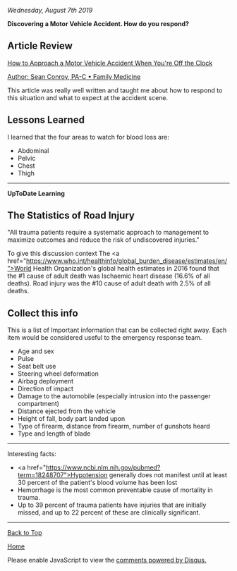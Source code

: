 <i> Wednesday, August 7th 2019 </i>

<b> Discovering a Motor Vehicle Accident. How do you respond? </b>

## Article Review

<a href="https://opmed.doximity.com/articles/how-to-approach-a-motor-vehicle-accident-when-you-re-off-the-clock">How to Approach a Motor Vehicle Accident When You're Off the Clock </a>

<a href="https://www.amazon.com/Sean-Conroy/e/B01BQSQNIM?ref=sr_ntt_srch_lnk_1&qid=1565195208&sr=8-1"> Author: Sean Conroy, PA-C • Family Medicine </a>

This article was really well written and taught me about how to respond to this situation and what to expect at the accident scene.

## Lessons Learned

I learned that the four areas to watch for blood loss are:
- Abdominal
- Pelvic
- Chest
- Thigh

* * *
<b> UpToDate Learning</b>
## The Statistics of Road Injury
"All trauma patients require a systematic approach to management to maximize outcomes and reduce the risk of undiscovered injuries."

To give this discussion context The <a href="https://www.who.int/healthinfo/global_burden_disease/estimates/en/”>World Health Organization</a>'s global health estimates in 2016 found that the #1 cause of adult death was Ischaemic heart disease (16.6% of all deaths). Road injury was the #10 cause of adult death with 2.5% of all deaths.
## Collect this info
This is a list of Important information that can be collected right away. Each item would be considered useful to the emergency response team. 
- Age and sex
- Pulse
- Seat belt use
- Steering wheel deformation
- Airbag deployment
- Direction of impact
- Damage to the automobile (especially intrusion into the passenger compartment)
- Distance ejected from the vehicle
- Height of fall, body part landed upon
- Type of firearm, distance from firearm, number of gunshots heard
- Type and length of blade

* * *

Interesting facts:
- <a href="https://www.ncbi.nlm.nih.gov/pubmed?term=18248707”>Hypotension generally does not manifest until at least 30 percent of the patient's blood volume has been lost </a>
- Hemorrhage is the most common preventable cause of mortality in trauma.
- Up to 39 percent of trauma patients have injuries that are initially missed, and up to 22 percent of these are clinically significant. 

* * *
<a href="https://shea08.github.io/MVA">Back to Top</a>

[Home](./)

<div id="disqus_thread"></div>
<script>

/**
*  RECOMMENDED CONFIGURATION VARIABLES: EDIT AND UNCOMMENT THE SECTION BELOW TO INSERT DYNAMIC VALUES FROM YOUR PLATFORM OR CMS.
*  LEARN WHY DEFINING THESE VARIABLES IS IMPORTANT: https://disqus.com/admin/universalcode/#configuration-variables*/
/*
var disqus_config = function () {
this.page.url = "https://shea08.github.io/MVA";  // Replace PAGE_URL with your page's canonical URL variable
this.page.identifier = "/MVA/"; // Replace PAGE_IDENTIFIER with your page's unique identifier variable
};
*/
(function() { // DON'T EDIT BELOW THIS LINE
var d = document, s = d.createElement('script');
s.src = 'https://shea08.disqus.com/embed.js';
s.setAttribute('data-timestamp', +new Date());
(d.head || d.body).appendChild(s);
})();
</script>
<noscript>Please enable JavaScript to view the <a href="https://disqus.com/?ref_noscript">comments powered by Disqus.</a></noscript>
                            

 
